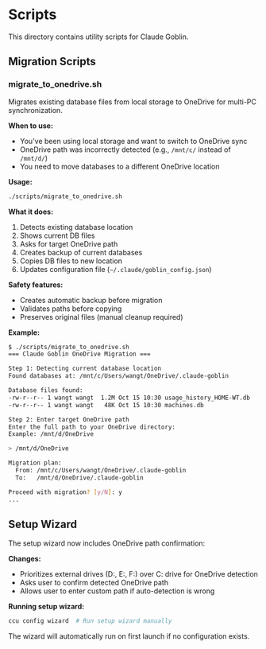 # Scripts

This directory contains utility scripts for Claude Goblin.

## Migration Scripts

### migrate_to_onedrive.sh

Migrates existing database files from local storage to OneDrive for multi-PC synchronization.

**When to use:**
- You've been using local storage and want to switch to OneDrive sync
- OneDrive path was incorrectly detected (e.g., `/mnt/c/` instead of `/mnt/d/`)
- You need to move databases to a different OneDrive location

**Usage:**
```bash
./scripts/migrate_to_onedrive.sh
```

**What it does:**
1. Detects existing database location
2. Shows current DB files
3. Asks for target OneDrive path
4. Creates backup of current databases
5. Copies DB files to new location
6. Updates configuration file (`~/.claude/goblin_config.json`)

**Safety features:**
- Creates automatic backup before migration
- Validates paths before copying
- Preserves original files (manual cleanup required)

**Example:**
```bash
$ ./scripts/migrate_to_onedrive.sh
=== Claude Goblin OneDrive Migration ===

Step 1: Detecting current database location
Found databases at: /mnt/c/Users/wangt/OneDrive/.claude-goblin

Database files found:
-rw-r--r-- 1 wangt wangt  1.2M Oct 15 10:30 usage_history_HOME-WT.db
-rw-r--r-- 1 wangt wangt   48K Oct 15 10:30 machines.db

Step 2: Enter target OneDrive path
Enter the full path to your OneDrive directory:
Example: /mnt/d/OneDrive

> /mnt/d/OneDrive

Migration plan:
  From: /mnt/c/Users/wangt/OneDrive/.claude-goblin
  To:   /mnt/d/OneDrive/.claude-goblin

Proceed with migration? [y/N]: y
...
```

## Setup Wizard

The setup wizard now includes OneDrive path confirmation:

**Changes:**
- Prioritizes external drives (D:, E:, F:) over C: drive for OneDrive detection
- Asks user to confirm detected OneDrive path
- Allows user to enter custom path if auto-detection is wrong

**Running setup wizard:**
```bash
ccu config wizard  # Run setup wizard manually
```

The wizard will automatically run on first launch if no configuration exists.
